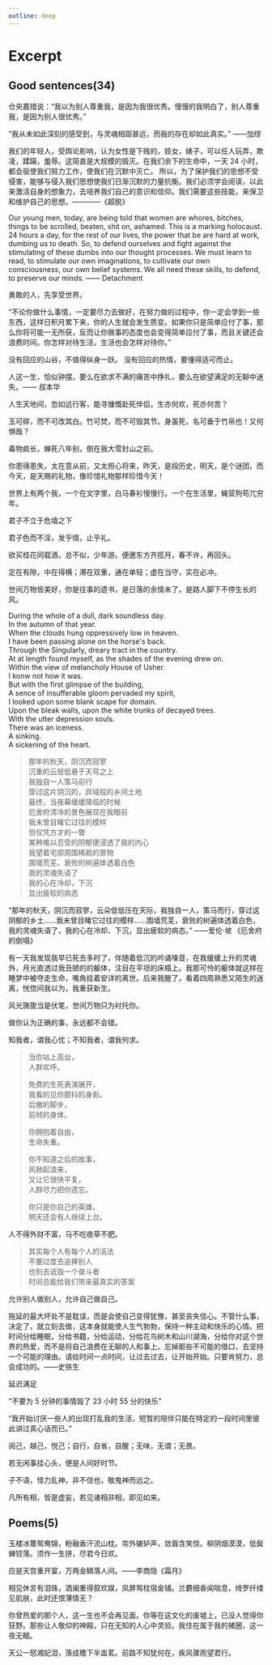 ```yaml
---
outline: deep
---
```


# Excerpt

## Good sentences(34)

仓央嘉措说：“我以为别人尊重我，是因为我很优秀。慢慢的我明白了，别人尊重我，是因为别人很优秀。”

“我从未如此深刻的感受到，与灵魂相距甚远，而我的存在却如此真实。” ——加缪

我们的年轻人，受舆论影响，认为女性是下贱的，妓女，婊子，可以任人玩弄，欺凌，蹂躏，羞辱。这简直是大规模的毁灭。在我们余下的生命中，一天 24 小时，都会驱使我们努力工作，使我们在沉默中灭亡。
所以，为了保护我们的思想不受侵害，能够与侵入我们思想使我们日渐沉默的力量抗衡。我们必须学会阅读，以此来激活自身的想象力，去培养我们自己的意识和信仰。我们需要这些技能，来保卫和维护自己的思想。————《超脱》

Our young men, today, are being told that women are whores, bitches, things to be scrolled, beaten, shit on, ashamed. This is a marking holocaust. 24 hours a day, for the rest of our lives, the power that be are hard at work, dumbing us to death.
So, to defend ourselves and fight against the stimulating of these dumbs into our thought processes. We must learn to read, to stimulate our own imaginations, to cultivate our own consciousness, our own belief systems. We all need these skills, to defend, to preserve our minds.
—— Detachment

勇敢的人，先享受世界。

“不论你做什么事情，一定要尽力去做好，在努力做的过程中，你一定会学到一些东西，这样日积月累下来，你的人生就会发生质变。如果你只是简单应付了事，那么你将可能一无所获，反而让你做事的态度也会变得简单应付了事，而且关键还会浪费时间。你怎样对待生活，生活也会怎样对待你。”

没有回应的山谷，不值得纵身一跃。
没有回应的热情，要懂得适可而止。

人这一生，恰似钟摆，要么在欲求不满的痛苦中挣扎，要么在欲望满足的无聊中迷失。—— 叔本华

人生天地间，忽如远行客，能寻慷慨赴死伴侣，生亦何欢，死亦何苦？

玉可碎，而不可改其白。竹可焚，而不可毁其节。身虽死，名可垂于竹帛也！又何惧哉？

毒物疯长，蝉死八年别，倒在我大雪封山之前。

你患得患失，太在意从前，又太担心将来，昨天，是段历史，明天，是个谜团，而今天，是天赐的礼物，像珍惜礼物那样珍惜今天！

世界上有两个我，一个在文字里，白马春衫慢慢行。一个在生活里，蝇营狗苟兀穷年。

君子不立于危墙之下

君子色而不淫，发乎情，止乎礼。

欲买桂花同载酒，总不似，少年游。便邀东方齐揽月，春不许，再回头。

定在有隙，中在得横；滞在双重，通在单轻；虚在当守，实在必冲。

世间万物皆美好，你是往事的遗书，是日落的余情未了，是路人脚下不停生长的风。

During the whole of a dull, dark soundless day.<br>
In the autumn of that year.<br>
When the clouds hung oppressively low in heaven.<br>
I have been passing alone on the horse's back.<br>
Through the Singularly, dreary tract in the country.<br>
At at length found myself, as the shades of the evening drew on.<br>
Within the view of melancholy House of Usher.<br>
I konw not how it was.<br>
But with the first glimpse of the building,<br>
A sence of insufferable gloom pervaded my spirit,<br>
I looked upon some blank scape for domain.<br>
Upon the bleak walls, upon the white trunks of decayed trees.<br>
With the utter depression souls.<br>
There was an iceness.<br>
A sinking.<br>
A sickening of the heart.<br>

> 那年的秋天，阴沉而寂寥<br>
> 沉重的云层低悬于天穹之上<br>
> 我独自一人策马前行<br>
> 穿过这片阴沉的，异域般的乡间土地<br>
> 最终，当夜幕缓缓降临的时候<br>
> 厄舍府清冷的景色展现在我眼前<br>
> 我未曾目睹它过往的模样<br>
> 但仅凭方才的一瞥<br>
> 某种难以忍受的阴郁便浸透了我的内心<br>
> 我望着宅邸周围稀疏的景物<br>
> 围墙荒芜，衰败的树遍体透着白色<br>
> 我的灵魂失语了<br>
> 我的心在冷却，下沉<br>
> 显出疲软的病态<br>

“那年的秋天，阴沉而寂寥，云朵低低压在天际，我独自一人，策马而行，穿过这阴郁的乡土……我未曾目睹它过往的模样……围墙荒芜，衰败的树遍体透着白色，我的灵魂失语了，我的心在冷却、下沉，显出疲软的病态。”
——爱伦·坡 《厄舍府的倒塌》

有一天我发现我早已死去多时了，伴随着低沉的吟诵嗓音，在我缓缓上升的灵魂外，月光直透过我丑陋的的躯体，注目在平坦的床榻上。我那可怜的躯体就这样在睡梦中被夺走生命，嘴角挂着安详的离世。后来我醒了，看着四周熟悉又陌生的迷离，恍惚间我以为，我重获新生。

风光旖旎当是伏笔，世间万物只为衬托你。

做你认为正确的事，永远都不会错。

知我者，谓我心忧；不知我者，谓我何求。

> 当你站上高台，<br>
> 人群欢呼。<br>
>
> 免费的生死表演展开，<br>
> 我看的见你颤抖的身影。<br>
> 后撤的脚步，<br>
> 前倾的身体。<br>
>
> 你拥抱着自由，<br>
> 生命失重。<br>
>
> 你不知道之后的故事，<br>
> 风掀起浪来，<br>
> 又让它很快平复，<br>
> 人群尽力把你遗忘。<br>
>
> 你只是你自己的英雄，<br>
> 明天还会有人继续上台。<br>

人不得外财不富，马不吃夜草不肥。

> 其实每个人有每个人的活法<br>
> 不要过度去追捧别人<br>
> 也别去诋毁一个奋斗者<br>
> 时间总能给我们带来最真实的答案<br>

允许别人做别人，允许自己做自己。

拖延的最大坏处不是耽误，而是会使自己变得犹豫，甚至丧失信心。不管什么事，决定了，就立刻去做，这本身就能使人生气勃勃，保持一种主动和快乐的心情。把时间分给睡眠，分给书籍，分给运动，分给花鸟树木和山川湖海，分给你对这个世界的热爱，而不是将自己浪费在无聊的人和事上。忘掉那些不可能的借口，去坚持一个可能的理由。请给时间一点时间，让过去过去，让开始开始。只要肯努力，总会成功的。——史铁生

延迟满足

"不要为 5 分钟的事情毁了 23 小时 55 分的快乐"

“我开始讨厌一些人的出现打乱我的生活，短暂的陪伴只能在特定的一段时间里彼此讲过真心话而已。”

阅己，越己，悦己；自行，自省，自醒；无味，无谓；无畏。

若无闲事挂心头，便是人间好时节。

子不语，怪力乱神，非不信也，敬鬼神而远之。

凡所有相，皆是虚妄，若见诸相非相，即见如来。

## Poems(5)

玉楼冰簟鸳鸯锦，粉融香汗流山枕。帘外辘轳声，敛眉含笑惊。柳阴烟漠漠，低鬓蝉钗落。须作一生拼，尽君今日欢。

应是天宫重开宴，万两金鳞落人间。——李商隐《霜月》

相见休言有泪珠，酒阑重得叙欢娱，凤屏鸳枕宿金铺。兰麝细香闻喘息，绮罗纤缕见肌肤，此时还恨薄情无？

你曾热爱的那个人，这一生也不会再见面。你等在这文化的废墟上，已没人觉得你狂野。那些让人敬仰的神殿，只在无知的人心中灵验。我住在属于我的猪圈，这一夜无眠。

天公一怒湘妃泪，落成檐下半盅茗。前路不知犹何在，疾风骤雨望君行。

<PoemsContainer title="唐多令·芦叶满汀洲" author="宋·刘过" :content="content1" />

<script setup>
import PoemsContainer from '../../.vitepress/theme/components/PoemsContainer.vue'
import { reactive } from 'vue'

const content1 = reactive([
  '芦叶满汀洲，寒沙带浅流。二十年重过南楼。',
  '柳下系船犹未稳，能几日，又中秋。',
  '黄鹤断矶头，故人曾到否？旧江山浑是新愁。',
  '欲买桂花同载酒，终不似，少年游。'
])
</script>
